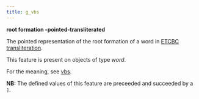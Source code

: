 ```yaml
---
title: g_vbs
---
```


**root formation -pointed-transliterated**


The pointed representation of the root formation of a word in
[ETCBC transliteration](https://shebanq.ancient-data.org/shebanq/static/docs/ETCBC4-transcription.pdf).

This feature is present on objects of type *word*.

For the meaning, see [vbs](vbs).

**NB:**
The defined values of this feature are preceeded and succeeded by a `]`.


